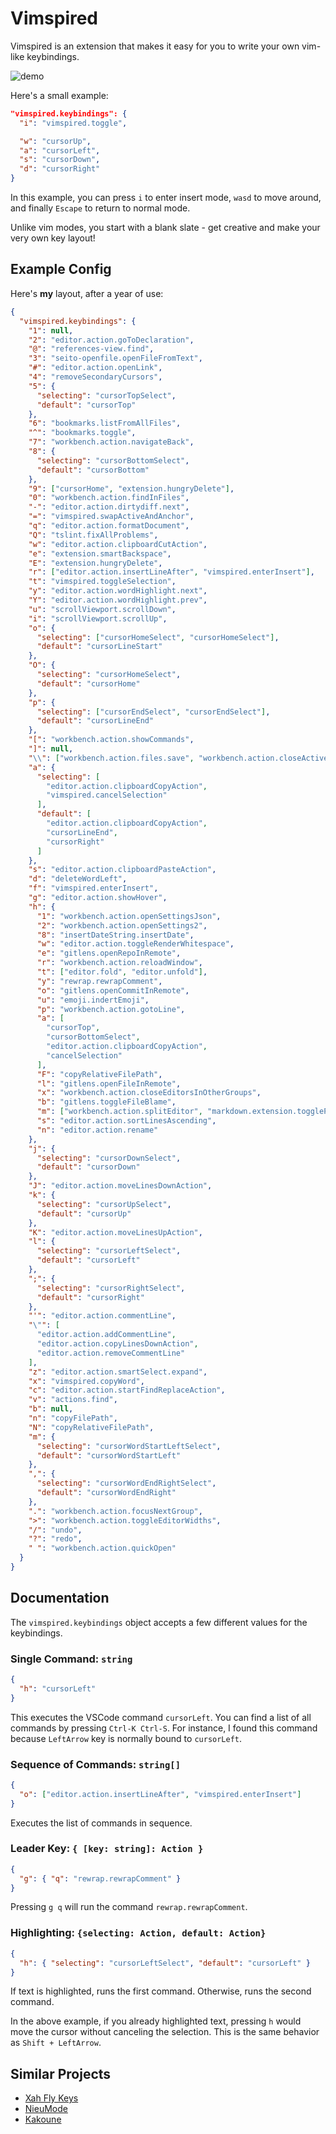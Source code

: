 # Vimspired

Vimspired is an extension that makes it easy for you to write your own vim-like keybindings.

![demo](doc/demo.gif)

Here's a small example:

```json
"vimspired.keybindings": {
  "i": "vimspired.toggle",

  "w": "cursorUp",
  "a": "cursorLeft",
  "s": "cursorDown",
  "d": "cursorRight"
}
```

In this example,
you can press `i` to enter insert mode,
`wasd` to move around,
and finally `Escape` to return to normal mode.

Unlike vim modes, you start with a blank slate - get creative and make your very own key layout!

## Example Config

Here's **my** layout, after a year of use:

```json
{
  "vimspired.keybindings": {
    "1": null,
    "2": "editor.action.goToDeclaration",
    "@": "references-view.find",
    "3": "seito-openfile.openFileFromText",
    "#": "editor.action.openLink",
    "4": "removeSecondaryCursors",
    "5": {
      "selecting": "cursorTopSelect",
      "default": "cursorTop"
    },
    "6": "bookmarks.listFromAllFiles",
    "^": "bookmarks.toggle",
    "7": "workbench.action.navigateBack",
    "8": {
      "selecting": "cursorBottomSelect",
      "default": "cursorBottom"
    },
    "9": ["cursorHome", "extension.hungryDelete"],
    "0": "workbench.action.findInFiles",
    "-": "editor.action.dirtydiff.next",
    "=": "vimspired.swapActiveAndAnchor",
    "q": "editor.action.formatDocument",
    "Q": "tslint.fixAllProblems",
    "w": "editor.action.clipboardCutAction",
    "e": "extension.smartBackspace",
    "E": "extension.hungryDelete",
    "r": ["editor.action.insertLineAfter", "vimspired.enterInsert"],
    "t": "vimspired.toggleSelection",
    "y": "editor.action.wordHighlight.next",
    "Y": "editor.action.wordHighlight.prev",
    "u": "scrollViewport.scrollDown",
    "i": "scrollViewport.scrollUp",
    "o": {
      "selecting": ["cursorHomeSelect", "cursorHomeSelect"],
      "default": "cursorLineStart"
    },
    "O": {
      "selecting": "cursorHomeSelect",
      "default": "cursorHome"
    },
    "p": {
      "selecting": ["cursorEndSelect", "cursorEndSelect"],
      "default": "cursorLineEnd"
    },
    "[": "workbench.action.showCommands",
    "]": null,
    "\\": ["workbench.action.files.save", "workbench.action.closeActiveEditor"],
    "a": {
      "selecting": [
        "editor.action.clipboardCopyAction",
        "vimspired.cancelSelection"
      ],
      "default": [
        "editor.action.clipboardCopyAction",
        "cursorLineEnd",
        "cursorRight"
      ]
    },
    "s": "editor.action.clipboardPasteAction",
    "d": "deleteWordLeft",
    "f": "vimspired.enterInsert",
    "g": "editor.action.showHover",
    "h": {
      "1": "workbench.action.openSettingsJson",
      "2": "workbench.action.openSettings2",
      "8": "insertDateString.insertDate",
      "w": "editor.action.toggleRenderWhitespace",
      "e": "gitlens.openRepoInRemote",
      "r": "workbench.action.reloadWindow",
      "t": ["editor.fold", "editor.unfold"],
      "y": "rewrap.rewrapComment",
      "o": "gitlens.openCommitInRemote",
      "u": "emoji.indertEmoji",
      "p": "workbench.action.gotoLine",
      "a": [
        "cursorTop",
        "cursorBottomSelect",
        "editor.action.clipboardCopyAction",
        "cancelSelection"
      ],
      "F": "copyRelativeFilePath",
      "l": "gitlens.openFileInRemote",
      "x": "workbench.action.closeEditorsInOtherGroups",
      "b": "gitlens.toggleFileBlame",
      "m": ["workbench.action.splitEditor", "markdown.extension.togglePreview"],
      "s": "editor.action.sortLinesAscending",
      "n": "editor.action.rename"
    },
    "j": {
      "selecting": "cursorDownSelect",
      "default": "cursorDown"
    },
    "J": "editor.action.moveLinesDownAction",
    "k": {
      "selecting": "cursorUpSelect",
      "default": "cursorUp"
    },
    "K": "editor.action.moveLinesUpAction",
    "l": {
      "selecting": "cursorLeftSelect",
      "default": "cursorLeft"
    },
    ";": {
      "selecting": "cursorRightSelect",
      "default": "cursorRight"
    },
    "'": "editor.action.commentLine",
    "\"": [
      "editor.action.addCommentLine",
      "editor.action.copyLinesDownAction",
      "editor.action.removeCommentLine"
    ],
    "z": "editor.action.smartSelect.expand",
    "x": "vimspired.copyWord",
    "c": "editor.action.startFindReplaceAction",
    "v": "actions.find",
    "b": null,
    "n": "copyFilePath",
    "N": "copyRelativeFilePath",
    "m": {
      "selecting": "cursorWordStartLeftSelect",
      "default": "cursorWordStartLeft"
    },
    ",": {
      "selecting": "cursorWordEndRightSelect",
      "default": "cursorWordEndRight"
    },
    ".": "workbench.action.focusNextGroup",
    ">": "workbench.action.toggleEditorWidths",
    "/": "undo",
    "?": "redo",
    " ": "workbench.action.quickOpen"
  }
}
```

## Documentation

The `vimspired.keybindings` object accepts a few different values for the keybindings.

### Single Command: `string`

```json
{
  "h": "cursorLeft"
}
```

This executes the VSCode command `cursorLeft`.
You can find a list of all commands by pressing `Ctrl-K Ctrl-S`.
For instance, I found this command because `LeftArrow` key is normally bound to `cursorLeft`.

### Sequence of Commands: `string[]`

```json
{
  "o": ["editor.action.insertLineAfter", "vimspired.enterInsert"]
}
```

Executes the list of commands in sequence.

### Leader Key: `{ [key: string]: Action }`

```json
{
  "g": { "q": "rewrap.rewrapComment" }
}
```

Pressing `g q` will run the command `rewrap.rewrapComment`.

### Highlighting: `{selecting: Action, default: Action}`

```json
{
  "h": { "selecting": "cursorLeftSelect", "default": "cursorLeft" }
}
```

If text is highlighted, runs the first command.
Otherwise, runs the second command.

In the above example,
if you already highlighted text,
pressing `h` would move the cursor without canceling the selection.
This is the same behavior as `Shift + LeftArrow`.

## Similar Projects

- [Xah Fly Keys](http://ergoemacs.org/misc/ergoemacs_vi_mode.html)
- [NieuMode](https://github.com/appledelhi/neiumode)
- [Kakoune](http://kakoune.org/)
